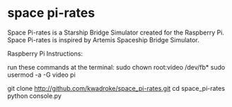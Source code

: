 space pi-rates
==============
Space Pi-rates is a Starship Bridge Simulator created for the Raspberry Pi. Space Pi-rates is inspired by Artemis Spaceship Bridge Simulator.


Raspberry Pi Instructions:

run these commands at the terminal:
sudo chown root:video /dev/fb*
sudo usermod -a -G video pi

git clone http://github.com/kwadroke/space_pi-rates.git
cd space_pi-rates
python console.py